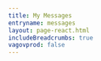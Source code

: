 ```yaml
---
title: My Messages
entryname: messages
layout: page-react.html
includeBreadcrumbs: true
vagovprod: false
---
```

